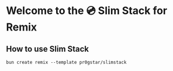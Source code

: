 # Welcome to the 💿 Slim Stack for Remix

## How to use Slim Stack

```
bun create remix --template pr0gstar/slimstack
```
